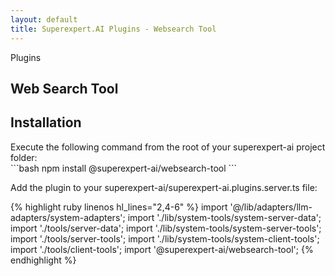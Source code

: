 ```yaml
---
layout: default
title: Superexpert.AI Plugins - Websearch Tool
---
```



<section class="py-12 md:py-20 px-4 sm:px-6 lg:px-8">
    <div class="max-w-7xl mx-auto text-center">
        <!-- Section Header -->
        <div class="mb-12">
            <div class="my-8 h-8 px-6 py-4 bg-white rounded-3xl shadow-[0px_3px_15px_0px_rgba(0,0,0,0.10)] outline outline-1 outline-offset-[-1px] outline-slate-50 inline-flex justify-start items-start gap-1.5">
                <div class="self-stretch flex justify-start items-center gap-1">
                    <div class="justify-start text-zinc-800 text-base font-normal leading-normal">
                        Plugins
                    </div>
                </div>
            </div>
            <h2 class="text-3xl sm:text-4xl md:text-5xl font-normal text-gray-900 mb-4">
                Web Search Tool
            </h2>
        </div>
    </div>
    <div class="max-w-4xl mx-auto">
        <h2 class="font-bold text-2xl">Installation</h2>
        Execute the following command from the root of your superexpert-ai project folder:
<div markdown="1">
```bash
npm install @superexpert-ai/websearch-tool
```
<p class="py-2">
    Add the plugin to your superexpert-ai/superexpert-ai.plugins.server.ts file:
</p>
{% highlight ruby linenos hl_lines="2,4-6" %}
import '@/lib/adapters/llm-adapters/system-adapters'; 
import './lib/system-tools/system-server-data';
import './tools/server-data';
import './lib/system-tools/system-server-tools';
import './tools/server-tools';
import './lib/system-tools/system-client-tools';
import './tools/client-tools';
import '@superexpert-ai/websearch-tool';
{% endhighlight %}

</div>
    </div>
</section>

